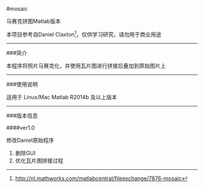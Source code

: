 #mosaic

马赛克拼图Matlab版本

本项目参考自Daniel Claxton[^1]，仅供学习研究，请勿用于商业用途

[^1]: http://nl.mathworks.com/matlabcentral/fileexchange/7876-mosaic

---
###简介

本程序将照片马赛克化，并使用瓦片图进行拼接后叠加到原始图片上

[](http://images.cnblogs.com/cnblogs_com/li12242/775762/o_Autumn.jpg)

---
###使用说明

适用于 Linux/Mac Matlab R2014b 及以上版本

---
###版本信息

####ver1.0

修改Daniel原始程序

1. 删除GUI
2. 优化瓦片图拼接过程